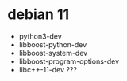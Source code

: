 
debian 11
=========

 * python3-dev
 * libboost-python-dev
 * libboost-system-dev 
 * libboost-program-options-dev
 * libc++-11-dev ???

